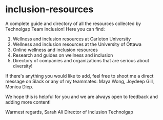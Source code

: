 # inclusion-resources
A complete guide and directory of all the resources collected by Technolgap Team Inclusion! Here you can find:

1. Wellness and inclusion resources at Carleton University
2. Wellness and inclusion resources at the University of Ottawa
3. Online wellness and inclusion resources
4. Research and guides on wellness and inclusion
5. Directory of companies and organizations that are serious about diversity!

If there's anything you would like to add, feel free to shoot me a direct message on Slack or any of my teammates: Maya Wong, Joydeep Gill, Monica Diep. 

We hope this is helpful for you and we are always open to feedback and adding more content!

Warmest regards, 
Sarah Ali
Director of Inclusion
Technolgap



